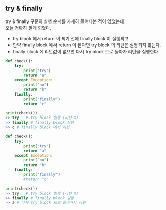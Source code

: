 ## try & finally

try & finally 구문의 실행 순서를 자세히 들여다본 적이 없었는데 <br>
오늘 정확히 알게 되었다. <br>

- try block 에서 return 이 되기 전에 finally block 이 실행되고
- 만약 finally block 에서 return 이 된다면 try block 의 리턴은 실행되지 않는다.
- finally block 에 리턴값이 없으면 다시 try block 으로 돌아가 리턴을 실행한다.

```python
def check():
    try:
        print("try")
        return "a"
    except Exception:
        print("no")
        return "b"
    finally:
        print("finally")
        return "c"

print(check())
>> try   # try block 실행 (리턴 X)
>> finally # finally block 실행
>> c # finally block 에서 리턴
```

```python
def check():
    try:
        print("try")
        return "a"
    except Exception:
        print("no")
        return "b"
    finally:
        print("finally")
        #return "c"

print(check())
>> try   # try block 실행 (리턴 X)
>> finally # finally block 실행
>> a # 다시 try block 으로 돌아가서 리턴
```
